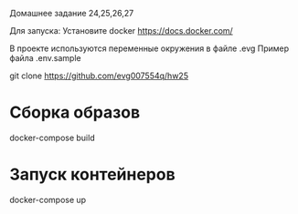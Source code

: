 Домашнее задание 24,25,26,27

Для запуска: 
Установите docker
https://docs.docker.com/

В проекте используются переменные окружения в файле .evg
Пример файла .env.sample

git clone https://github.com/evg007554q/hw25

# Сборка образов
docker-compose build

# Запуск контейнеров
docker-compose up